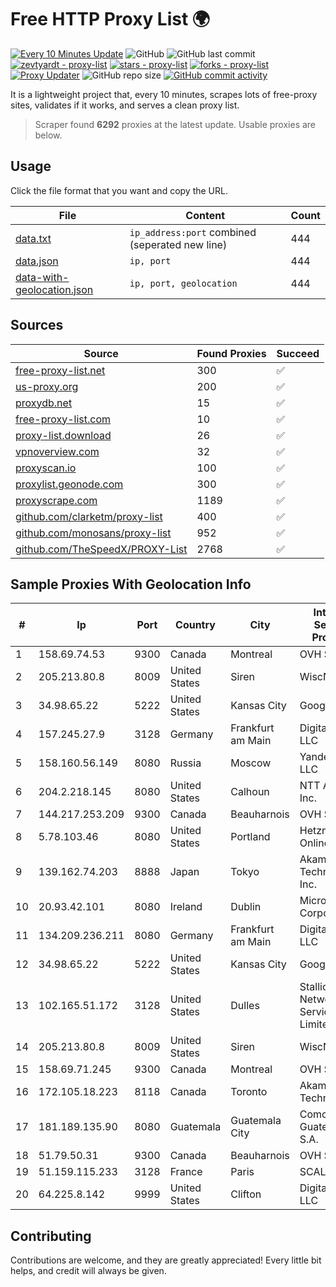
# Free HTTP Proxy List 🌍

[![Every 10 Minutes Update](https://github.com/mertguvencli/http-proxy-list/actions/workflows/main.yml/badge.svg?branch=main)](https://github.com/mertguvencli/http-proxy-list/actions/workflows/main.yml)
![GitHub](https://img.shields.io/github/license/mertguvencli/http-proxy-list)
![GitHub last commit](https://img.shields.io/github/last-commit/mertguvencli/http-proxy-list)
[![zevtyardt - proxy-list](https://img.shields.io/static/v1?label=zevtyardt&message=proxy-list&color=blue&logo=github)](https://github.com/zevtyardt/proxy-list "Go to GitHub repo")
[![stars - proxy-list](https://img.shields.io/github/stars/zevtyardt/proxy-list?style=social)](https://github.com/zevtyardt/proxy-list)
[![forks - proxy-list](https://img.shields.io/github/forks/zevtyardt/proxy-list?style=social)](https://github.com/zevtyardt/proxy-list)
[![Proxy Updater](https://github.com/zevtyardt/proxy-list/workflows/Proxy%20Updater/badge.svg)](https://github.com/zevtyardt/proxy-list/actions?query=workflow:"Proxy+Updater")
![GitHub repo size](https://img.shields.io/github/repo-size/zevtyardt/proxy-list)
[![GitHub commit activity](https://img.shields.io/github/commit-activity/m/zevtyardt/proxy-list?logo=commits)](https://github.com/zevtyardt/proxy-list/commits/main)

It is a lightweight project that, every 10 minutes, scrapes lots of free-proxy sites, validates if it works, and serves a clean proxy list.

> Scraper found **6292** proxies at the latest update. Usable proxies are below.

## Usage

Click the file format that you want and copy the URL.

|File|Content|Count|
|----|-------|-----|
|[data.txt](https://raw.githubusercontent.com/mertguvencli/http-proxy-list/main/proxy-list/data.txt)|`ip_address:port` combined (seperated new line)|444|
|[data.json](https://raw.githubusercontent.com/mertguvencli/http-proxy-list/main/proxy-list/data.json)|`ip, port`|444|
|[data-with-geolocation.json](https://raw.githubusercontent.com/mertguvencli/http-proxy-list/main/proxy-list/data-with-geolocation.json)|`ip, port, geolocation`|444|

## Sources

|Source|Found Proxies|Succeed|
|------|-------------|-------|
|[free-proxy-list.net](https://free-proxy-list.net)|300|✅|
|[us-proxy.org](https://www.us-proxy.org)|200|✅|
|[proxydb.net](http://proxydb.net)|15|✅|
|[free-proxy-list.com](https://free-proxy-list.com/?page=&port=&type%5B%5D=http&type%5B%5D=https&up_time=0&search=Search)|10|✅|
|[proxy-list.download](https://www.proxy-list.download/HTTP)|26|✅|
|[vpnoverview.com](https://vpnoverview.com/privacy/anonymous-browsing/free-proxy-servers)|32|✅|
|[proxyscan.io](https://www.proxyscan.io)|100|✅|
|[proxylist.geonode.com](https://proxylist.geonode.com/api/proxy-list?limit=300&page=1&sort_by=lastChecked&sort_type=desc&protocols=http,https)|300|✅|
|[proxyscrape.com](https://api.proxyscrape.com/v2/?request=displayproxies&protocol=http&timeout=10000&country=all&ssl=all&anonymity=all)|1189|✅|
|[github.com/clarketm/proxy-list](https://raw.githubusercontent.com/clarketm/proxy-list/master/proxy-list-raw.txt)|400|✅|
|[github.com/monosans/proxy-list](https://raw.githubusercontent.com/monosans/proxy-list/main/proxies/http.txt)|952|✅|
|[github.com/TheSpeedX/PROXY-List](https://raw.githubusercontent.com/TheSpeedX/PROXY-List/master/http.txt)|2768|✅|


## Sample Proxies With Geolocation Info

|#|Ip|Port|Country|City|Internet Service Provider|
|-|--|----|-------|----|-------------------------|
|1|158.69.74.53|9300|Canada|Montreal|OVH SAS|
|2|205.213.80.8|8009|United States|Siren|WiscNet|
|3|34.98.65.22|5222|United States|Kansas City|Google LLC|
|4|157.245.27.9|3128|Germany|Frankfurt am Main|DigitalOcean, LLC|
|5|158.160.56.149|8080|Russia|Moscow|Yandex.Cloud LLC|
|6|204.2.218.145|8080|United States|Calhoun|NTT America, Inc.|
|7|144.217.253.209|9300|Canada|Beauharnois|OVH SAS|
|8|5.78.103.46|8080|United States|Portland|Hetzner Online GmbH|
|9|139.162.74.203|8888|Japan|Tokyo|Akamai Technologies, Inc.|
|10|20.93.42.101|8080|Ireland|Dublin|Microsoft Corporation|
|11|134.209.236.211|8080|Germany|Frankfurt am Main|DigitalOcean, LLC|
|12|34.98.65.22|5222|United States|Kansas City|Google LLC|
|13|102.165.51.172|3128|United States|Dulles|Stallion Network Services Limited|
|14|205.213.80.8|8009|United States|Siren|WiscNet|
|15|158.69.71.245|9300|Canada|Montreal|OVH SAS|
|16|172.105.18.223|8118|Canada|Toronto|Akamai Technologies|
|17|181.189.135.90|8080|Guatemala|Guatemala City|Comcel Guatemala S.A.|
|18|51.79.50.31|9300|Canada|Beauharnois|OVH SAS|
|19|51.159.115.233|3128|France|Paris|SCALEWAY|
|20|64.225.8.142|9999|United States|Clifton|DigitalOcean, LLC|



## Contributing

Contributions are welcome, and they are greatly appreciated! Every
little bit helps, and credit will always be given.

